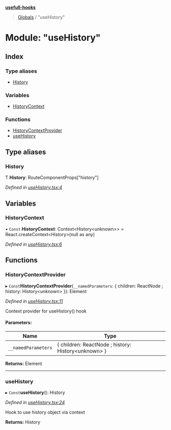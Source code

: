 **[usefull-hooks](../README.md)**

> [Globals](../README.md) / "useHistory"

# Module: "useHistory"

## Index

### Type aliases

* [History](_usehistory_.md#history)

### Variables

* [HistoryContext](_usehistory_.md#historycontext)

### Functions

* [HistoryContextProvider](_usehistory_.md#historycontextprovider)
* [useHistory](_usehistory_.md#usehistory)

## Type aliases

### History

Ƭ  **History**: RouteComponentProps[\"history\"]

*Defined in [useHistory.tsx:4](https://github.com/FujiHaruka/usefull-hooks/blob/master/src/useHistory.tsx#L4)*

## Variables

### HistoryContext

• `Const` **HistoryContext**: Context<History<unknown\>\> = React.createContext<History\>(null as any)

*Defined in [useHistory.tsx:6](https://github.com/FujiHaruka/usefull-hooks/blob/master/src/useHistory.tsx#L6)*

## Functions

### HistoryContextProvider

▸ `Const`**HistoryContextProvider**(`__namedParameters`: { children: ReactNode ; history: History<unknown\>  }): Element

*Defined in [useHistory.tsx:11](https://github.com/FujiHaruka/usefull-hooks/blob/master/src/useHistory.tsx#L11)*

Context provider for useHistory() hook

#### Parameters:

Name | Type |
------ | ------ |
`__namedParameters` | { children: ReactNode ; history: History<unknown\>  } |

**Returns:** Element

___

### useHistory

▸ `Const`**useHistory**(): History

*Defined in [useHistory.tsx:24](https://github.com/FujiHaruka/usefull-hooks/blob/master/src/useHistory.tsx#L24)*

Hook to use history object via context

**Returns:** History
